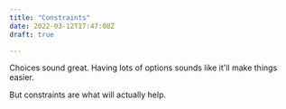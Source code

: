 ```yaml
---
title: "Constraints"
date: 2022-03-12T17:47:08Z
draft: true

---
```


Choices sound great. Having lots of options sounds like it'll make things easier.

But constraints are what will actually help.


